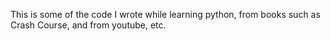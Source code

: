 This is some of the code I wrote while learning python, from books such as Crash Course, and from youtube, etc.
